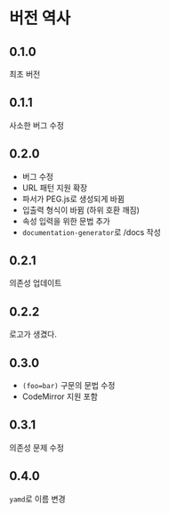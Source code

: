 # 버전 역사

## 0.1.0

최초 버전

## 0.1.1

사소한 버그 수정

## 0.2.0

* 버그 수정
* URL 패턴 지원 확장
* 파서가 PEG.js로 생성되게 바뀜
* 입출력 형식이 바뀜 (하위 호환 깨짐)
* 속성 입력을 위한 문법 추가
* `documentation-generator`로 /docs 작성

## 0.2.1

의존성 업데이트

## 0.2.2

로고가 생겼다.

## 0.3.0

* `(foo=bar)` 구문의 문법 수정
* CodeMirror 지원 포함

## 0.3.1

의존성 문제 수정

## 0.4.0

`yamd`로 이름 변경